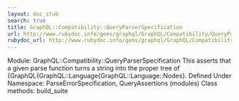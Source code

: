 ```yaml
---
layout: doc_stub
search: true
title: GraphQL::Compatibility::QueryParserSpecification
url: http://www.rubydoc.info/gems/graphql/GraphQL/Compatibility/QueryParserSpecification
rubydoc_url: http://www.rubydoc.info/gems/graphql/GraphQL/Compatibility/QueryParserSpecification
---
```


Module: GraphQL::Compatibility::QueryParserSpecification
This asserts that a given parse function turns a string into the
proper tree of {GraphQL{GraphQL::Language{GraphQL::Language::Nodes}.
Defined Under Namespace:
ParseErrorSpecification, QueryAssertions (modules)
Class methods:
build_suite

